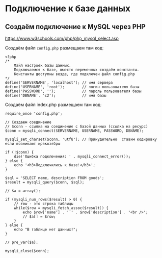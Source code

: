 # Подключение к базе данных
## Создаём подключение к MySQL через PHP
https://www.w3schools.com/php/php_mysql_select.asp

Создаём файл `config.php` размещаем там код:

    <?php
    /*
        Файл настроек базы данных.
        Подключаемся к базе, вместо переменных создаём константы.
        Константы доступны везде, где подключен файл config.php
    */
    define('SERVERNAME', 'localhost'); // имя сервера
    define('USERNAME', 'root');        // логин пользователя базы
    define('PASSWORD', '');            // пароль пользователя базы
    define('DBNAME', 'c2');            // имя базы

Создаём файл index.php размещаем там код:

    require_once 'config.php';

    // Создаем соединение
    // $conn - ссылка на соединение с базой данных (ссылка на ресурс)
    $conn = mysqli_connect(SERVERNAME, USERNAME, PASSWORD, DBNAME);

    mysqli_set_charset($conn, 'utf8'); // Принудительно  ставим кодировку если возникают крякозябры

    if (!$conn) {
        die('Ошибка подключения: ' . mysqli_connect_error());
    } else {
        echo '<h3>Подключились к базе!</h3>';
    }

    $sql = 'SELECT name, description FROM goods';
    $result = mysqli_query($conn, $sql);

    // $a = array();

    if (mysqli_num_rows($result) > 0) {
        // row - это строка таблицы
        while($row = mysqli_fetch_assoc($result)) {
            echo $row['name'] . ' ' . $row['description'] . '<br />';
            // $a[] = $row;
        }
    } else {
        echo "В таблице нет данных!";
    }

    // pre_var($a);

    mysqli_close($conn);
